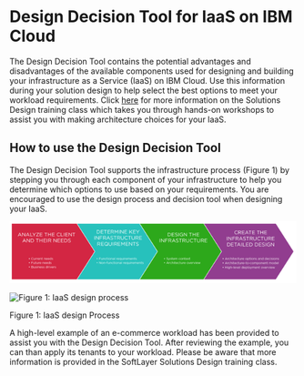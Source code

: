 # Design Decision Tool for IaaS on IBM Cloud

The Design Decision Tool contains the potential advantages and disadvantages of the available components used for designing and building your infrastructure as a Service (IaaS) on IBM Cloud.  Use this information during your solution design to help select the best options to meet your workload requirements.  Click [here](http://www.softlayer.com/training-courses) for more information on the Solutions Design training class which takes you through hands-on workshops to assist you with making architecture choices for your IaaS.

## How to use the Design Decision Tool 

The Design Decision Tool supports the infrastructure process (Figure 1) by stepping you through each component of your infrastructure to help you determine which options to use based on your requirements.  You are encouraged to use the design process and decision tool when designing your IaaS.

![Figure 1: IaaS design process](/imgs/rainbow_tool_fig1.png)

![Figure 1: IaaS design process](https://github.ibm.com/jay-warfield/design-decision-tool/blob/master/imgs/rainbow_tool_fig1.png)

Figure 1: IaaS design Process

A high-level example of an e-commerce workload has been provided to assist you with the Design Decision Tool. After reviewing the example, you can than apply its tenants to your workload. Please be aware that more information is provided in the SoftLayer Solutions Design training class.
